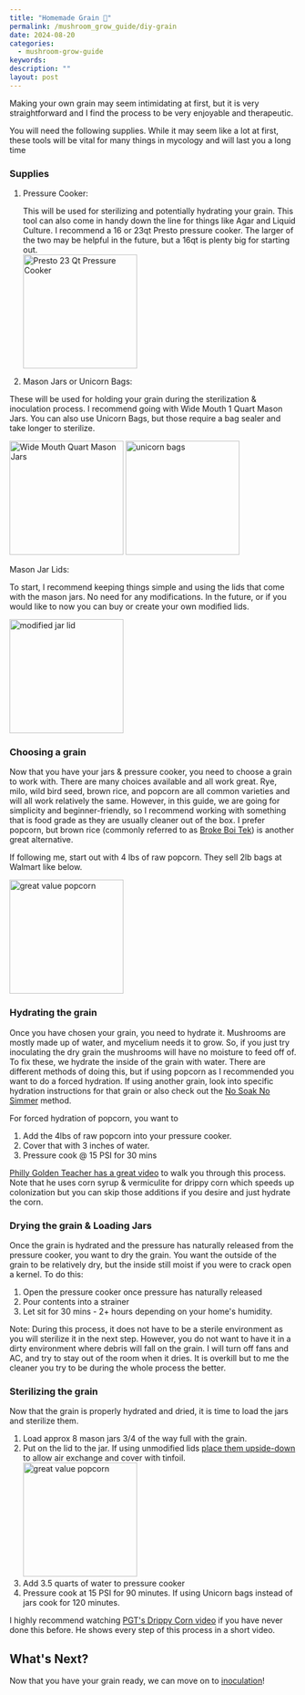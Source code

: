 ```yaml
---
title: "Homemade Grain 🌽"
permalink: /mushroom_grow_guide/diy-grain
date: 2024-08-20
categories:
  - mushroom-grow-guide
keywords:
description: ""
layout: post
---
```


Making your own grain may seem intimidating at first, but it is very straightforward and I find the process to be very enjoyable and therapeutic.

You will need the following supplies.  While it may seem like a lot at first, these tools will be vital for many things in mycology and will last you a long time
### Supplies

1. Pressure Cooker:

      This will be used for sterilizing and potentially hydrating your grain.  This tool can also come in handy down the line for things like Agar and Liquid Culture.
      I recommend a 16 or 23qt Presto pressure cooker.  The larger of the two may be helpful in the future, but a 16qt is plenty big for starting out.\
   <img src="/assets/images/presto-pressure-cooker-23qt.jpeg" alt="Presto 23 Qt Pressure Cooker" width="200"/>
2. Mason Jars or Unicorn Bags:

These will be used for holding your grain during the sterilization & inoculation process.  I recommend going with Wide Mouth 1 Quart Mason Jars.  You can also use Unicorn Bags, but those require a bag sealer and take longer to sterilize.

<img src="/assets/images/wide-mouth-jars.jpeg" alt="Wide Mouth Quart Mason Jars" width="200"/>  <img src="/assets/images/unicorn-bags.jpg" alt="unicorn bags" width="200"/>

Mason Jar Lids:

To start, I recommend keeping things simple and using the lids that come with the mason jars. No need for any modifications.  In the future, or if you would like to now you can buy or create your own modified lids.

<img src="/assets/images/modified-jar-lid.png" alt="modified jar lid" width="200"/>

### Choosing a grain

Now that you have your jars & pressure cooker, you need to choose a grain to work with. There are many choices available and all work great. Rye, milo, wild bird seed, brown rice, and popcorn are all common varieties and will all work relatively the same.  However, in this guide, we are going for simplicity and beginner-friendly, so I recommend working with something that is food grade as they are usually cleaner out of the box.  I prefer popcorn, but brown rice (commonly referred to as [Broke Boi Tek](https://www.reddit.com/r/shrooms/comments/8e7g6n/how_to_grow_bulk_without_a_pc_or_brf_cakes_broke/)) is another great alternative.

If following me, start out with 4 lbs of raw popcorn.  They sell 2lb bags at Walmart like below.

<img src="/assets/images/gv-popcorn.jpeg" alt="great value popcorn" width="200"/>

### Hydrating the grain

Once you have chosen your grain, you need to hydrate it.  Mushrooms are mostly made up of water, and mycelium needs it to grow. So, if you just try inoculating the dry grain the mushrooms will have no moisture to feed off of.  To fix these, we hydrate the inside of the grain with water.  There are different methods of doing this, but if using popcorn as I recommended you want to do a forced hydration.  If using another grain, look into specific hydration instructions for that grain or also check out the [No Soak No Simmer](https://www.youtube.com/watch?v=MuRUYt25j-A) method.

For forced hydration of popcorn, you want to

1. Add the 4lbs of raw popcorn into your pressure cooker.
2. Cover that with 3 inches of water.
3. Pressure cook @ 15 PSI for 30 mins

[Philly Golden Teacher has a great video](https://www.youtube.com/watch?v=3KrE7rmNoY4) to walk you through this process.  Note that he uses corn syrup & vermiculite for drippy corn which speeds up colonization but you can skip those additions if you desire and just hydrate the corn.

### Drying the grain & Loading Jars

Once the grain is hydrated and the pressure has naturally released from the pressure cooker, you want to dry the grain.  You want the outside of the grain to be relatively dry, but the inside still moist if you were to crack open a kernel.  To do this:

1. Open the pressure cooker once pressure has naturally released
2. Pour contents into a strainer
3. Let sit for 30 mins - 2+ hours depending on your home's humidity.

Note:  During this process, it does not have to be a sterile environment as you will sterilize it in the next step.  However, you do not want to have it in a dirty environment where debris will fall on the grain.  I will turn off fans and AC, and try to stay out of the room when it dries.  It is overkill but to me the cleaner you try to be during the whole process the better.

### Sterilizing the grain

Now that the grain is properly hydrated and dried, it is time to load the jars and sterilize them.

1. Load approx 8 mason jars 3/4 of the way full with the grain.
2. Put on the lid to the jar.  If using unmodified lids [place them upside-down](https://youtu.be/UgCW-ZPkxIU?si=oNQc7IpnapwzmJS7&t=245) to allow air exchange and cover with tinfoil.\
   <img src="/assets/images/unmodified-lid-tek.png" alt="great value popcorn" width="200"/>
3. Add 3.5 quarts of water to pressure cooker
4. Pressure cook at 15 PSI for 90 minutes.  If using Unicorn bags instead of jars cook for 120 minutes.

I highly recommend watching [PGT's Drippy Corn video](https://www.youtube.com/watch?v=3KrE7rmNoY4) if you have never done this before.  He shows every step of this process in a short video.

## What's Next?

Now that you have your grain ready, we can move on to [inoculation](inoculation)!
